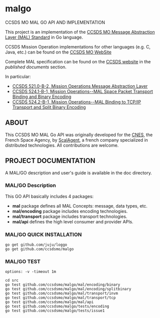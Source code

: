 # malgo
CCSDS MO MAL GO API AND IMPLEMENTATION

This project is an implementation of the [CCSDS MO Message Abstraction Layer (MAL) Standard](https://en.wikipedia.org/wiki/CCSDS_Mission_Operations) in Go language.

CCSDS Mission Operation implementations for other languages (e.g. C, Java, etc.) can be found on the [CCSDS MO WebSite](http://ccsdsmo.github.io/)

Complete MAL specification can be found on the [CCSDS website](http://public.ccsds.org/publications/BlueBooks.aspx) in the *published documents* section.

In particular:

- [CCSDS 521.0-B-2, Mission Operations Message Abstraction Layer](https://public.ccsds.org/Pubs/521x0b2e1.pdf)
- [CCSDS 524.1-B-1, Mission Operations--MAL Space Packet Transport Binding and Binary Encoding](https://public.ccsds.org/Pubs/524x1b1.pdf)
- [CCSDS 524.2-B-1, Mission Operations--MAL Binding to TCP/IP Transport and Split Binary Encoding](https://public.ccsds.org/Pubs/524x2b1.pdf)

## ABOUT

This CCSDS MO MAL Go API was originally developed for the [CNES](http://cnes.fr), the French Space Agency, by [ScalAgent](http://www.scalagent.com/en/), a french company specialized in distributed technologies. All contributions are welcome.

## PROJECT DOCUMENTATION

A MAL/GO description and user's guide is available in the doc directory.

### MAL/GO Description

This GO API basically includes 4 packages:

  - **mal** package defines all MAL Concepts: message, data types, etc.
  - **mal/encoding** package includes encoding technologies.
  - **mal/transport** package includes transport technologies.
  - **mal/api** defines the high level consumer and provider APIs.

### MAL/GO QUICK INSTALLATION

```
go get github.com/juju/loggo
go get github.com/ccsdsmo/malgo
```
### MAL/GO TEST

```
options: -v -timeout 1m

cd src
go test github.com/ccsdsmo/malgo/mal/encoding/binary
go test github.com/ccsdsmo/malgo/mal/encoding/splitbinary
go test github.com/ccsdsmo/malgo/mal/transport/invm
go test github.com/ccsdsmo/malgo/mal/transport/tcp
go test github.com/ccsdsmo/malgo/mal/api
go test github.com/ccsdsmo/malgo/tests/encoding
go test github.com/ccsdsmo/malgo/tests/issue1
```
